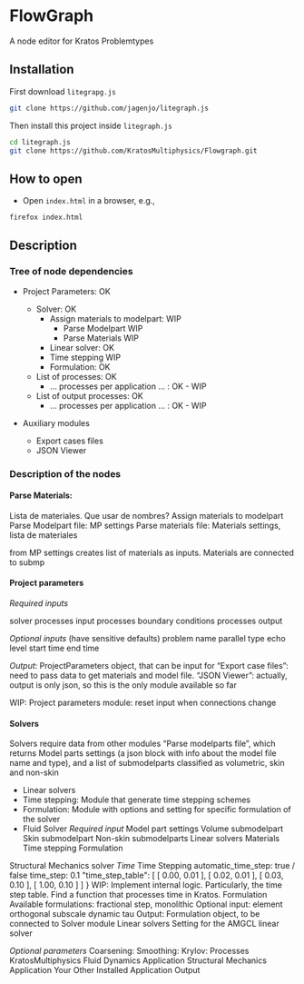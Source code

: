 # FlowGraph

A node editor for Kratos Problemtypes

## Installation
First download `litegrapg.js`

```bash
git clone https://github.com/jagenjo/litegraph.js
``` 

Then install this project inside `litegraph.js`

```bash
cd litegraph.js
git clone https://github.com/KratosMultiphysics/Flowgraph.git
```

## How to open
- Open `index.html` in a browser, e.g.,
```bash
firefox index.html
```

## Description

### Tree of node dependencies

- Project Parameters: OK
  - Solver: OK
    - Assign materials to modelpart: WIP
      - Parse Modelpart WIP
      - Parse Materials WIP
    - Linear solver: OK
    - Time stepping WIP
    - Formulation: OK
  - List of processes: OK
    - … processes per application … : OK - WIP 
  - List of output processes: OK
    -  … processes per application … : OK - WIP


- Auxiliary modules
  - Export cases files
  - JSON Viewer

### Description of the nodes
#### Parse Materials:

 Lista de materiales. Que usar de nombres?
Assign materials to modelpart
Parse Modelpart file: MP settings
Parse materials file: Materials settings, lista de materiales

from MP settings creates list of materials as inputs.
Materials are connected to submp


#### Project parameters
*Required inputs*

solver
processes input
processes boundary conditions
processes output

*Optional inputs* (have sensitive defaults)
problem name
parallel type
echo level
start time
end time

*Output*: ProjectParameters object, that can be input for 
“Export case files”: need to pass data to get materials and model file.
“JSON Viewer”: actually, output is only json, so this is the only module available so far

WIP:
Project parameters module: reset input when connections change


#### Solvers
Solvers require data from other modules
“Parse modelparts file”, which returns Model parts settings (a json block with info about the model file name and type), and a list of submodelparts classified as volumetric, skin and non-skin
- Linear solvers
- Time stepping: Module that generate time stepping schemes
- Formulation: Module with options and setting for specific formulation of the solver
- Fluid Solver
*Required input*
Model part settings
Volume submodelpart
Skin submodelpart
Non-skin submodelparts
Linear solvers
Materials
Time stepping
Formulation

Structural Mechanics solver
*Time*
Time Stepping
    automatic_time_step: true / false
    time_step: 0.1
     "time_step_table": [
        [ 0.00, 0.01 ],
        [ 0.02, 0.01 ],
        [ 0.03, 0.10 ],
        [ 1.00, 0.10 ]
       ]
        }
WIP: Implement internal logic. Particularly, the time step table. Find a function that processes time in Kratos.
Formulation
Available formulations: fractional step, monolithic
Optional input:
element
orthogonal subscale
dynamic tau
Output:
Formulation object, to be connected to Solver module
Linear solvers
Setting for the AMGCL linear solver

*Optional parameters*
Coarsening:
Smoothing:
Krylov:
Processes
KratosMultiphysics
Fluid Dynamics Application
Structural Mechanics Application
Your Other Installed Application
Output

